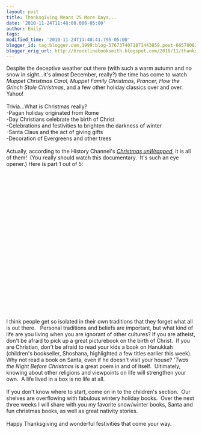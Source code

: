 ```yaml
---
layout: post
title: Thanksgiving Means 25 More Days...
date: '2010-11-24T11:48:00.000-05:00'
author: Emily
tags: 
modified_time: '2010-11-24T11:48:41.795-05:00'
blogger_id: tag:blogger.com,1999:blog-5767374071871443859.post-6657808225530747427
blogger_orig_url: http://brooklinebooksmith.blogspot.com/2010/11/thanksgiving-means-25-more-days.html
---
```


Despite the deceptive weather out there (with such a warm autumn and no snow in sight...it's almost December, really?) the time has come to watch <i>Muppet Christmas Carol, Muppet Family Christmas, Prancer, How the Grinch Stole Christmas</i>, and a few other holiday classics over and over.&nbsp; Yahoo!<br /><br />Trivia...What is Christmas really?<br />-Pagan holiday originated from Rome<br />-Day Christians celebrate the birth of Christ<br />-Celebrations and festivities to brighten the darkness of winter<br />-Santa Claus and the act of giving gifts<br />-Decoration of Evergreens and other trees<br /><br />Actually, according to the History Channel's <a href="http://www.youtube.com/watch?v=A5T5ibb2E9I&amp;feature=related"><i>Christmas unWrapped</i></a>, it is all of them!&nbsp; (You really should watch this documentary.&nbsp; It's such an eye opener.) Here is part 1 out of 5:<br /><object height="385" width="480"><param name="movie" value="http://www.youtube.com/v/A5T5ibb2E9I?fs=1&amp;hl=en_US"></param><param name="allowFullScreen" value="true"></param><param name="allowscriptaccess" value="always"></param><embed src="http://www.youtube.com/v/A5T5ibb2E9I?fs=1&amp;hl=en_US" type="application/x-shockwave-flash" allowscriptaccess="always" allowfullscreen="true" width="480" height="385"></embed></object><br /><br />I think people get so isolated in their own traditions that they forget what all is out there.&nbsp;&nbsp; Personal traditions and beliefs are important, but what kind of life are you living when you are ignorant of other cultures? If you are atheist, don't be afraid to pick up a great picturebook on the birth of Christ.&nbsp; If you are Christian, don't be afraid to read your kids a book on Hanukkah (children's bookseller, Shoshana, highlighted a few titles earlier this week).&nbsp; Why not read a book on Santa, even if he doesn't visit your house? '<i>Twas the Night Before Christmas</i> is a great poem in and of itself.&nbsp; Ultimately, knowing about other religions and viewpoints on life will strengthen your own.&nbsp; A life lived in a box is no life at all.&nbsp;<br /><br />If you don't know where to start, come on in to the children's section.&nbsp; Our shelves are overflowing with fabulous wintery holiday books.&nbsp; Over the next three weeks I will share with you my favorite snow/winter books, Santa and fun christmas books, as well as great nativity stories. <br /><br />Happy Thanksgiving and wonderful festivities that come your way.